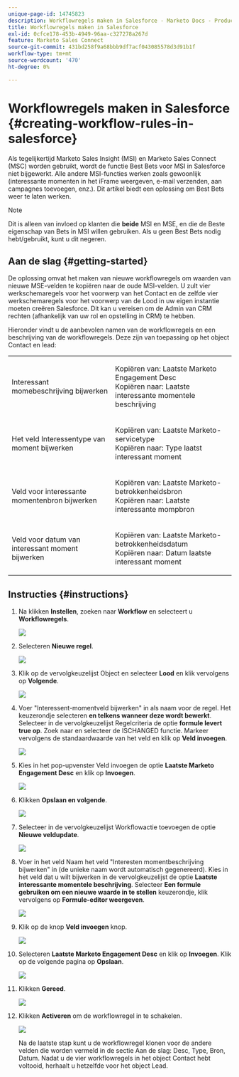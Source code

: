 ```yaml
---
unique-page-id: 14745823
description: Workflowregels maken in Salesforce - Marketo Docs - Productdocumentatie
title: Workflowregels maken in Salesforce
exl-id: 0cfce178-453b-4949-96aa-c327278a267d
feature: Marketo Sales Connect
source-git-commit: 431bd258f9a68bbb9df7acf043085578d3d91b1f
workflow-type: tm+mt
source-wordcount: '470'
ht-degree: 0%

---
```


# Workflowregels maken in Salesforce {#creating-workflow-rules-in-salesforce}

Als tegelijkertijd Marketo Sales Insight (MSI) en Marketo Sales Connect (MSC) worden gebruikt, wordt de functie Best Bets voor MSI in Salesforce niet bijgewerkt. Alle andere MSI-functies werken zoals gewoonlijk (interessante momenten in het iFrame weergeven, e-mail verzenden, aan campagnes toevoegen, enz.). Dit artikel biedt een oplossing om Best Bets weer te laten werken.

>[!NOTE]
>
>Dit is alleen van invloed op klanten die **beide** MSI en MSE, en die de Beste eigenschap van Bets in MSI willen gebruiken. Als u geen Best Bets nodig hebt/gebruikt, kunt u dit negeren.

## Aan de slag {#getting-started}

De oplossing omvat het maken van nieuwe workflowregels om waarden van nieuwe MSE-velden te kopiëren naar de oude MSI-velden. U zult vier werkschemaregels voor het voorwerp van het Contact en de zelfde vier werkschemaregels voor het voorwerp van de Lood in uw eigen instantie moeten creëren Salesforce. Dit kan u vereisen om de Admin van CRM rechten (afhankelijk van uw rol en opstelling in CRM) te hebben.

Hieronder vindt u de aanbevolen namen van de workflowregels en een beschrijving van de workflowregels. Deze zijn van toepassing op het object Contact en lead:

<table> 
 <colgroup> 
  <col> 
  <col> 
 </colgroup> 
 <tbody> 
  <tr> 
   <td>Interessant momebeschrijving bijwerken</td> 
   <td><p>Kopiëren van: Laatste Marketo Engagement Desc<br>Kopiëren naar: Laatste interessante momentele beschrijving</p></td> 
  </tr> 
  <tr> 
   <td>Het veld Interessentype van moment bijwerken</td> 
   <td><p>Kopiëren van: Laatste Marketo-servicetype<br>Kopiëren naar: Type laatst interessant moment</p></td> 
  </tr> 
  <tr> 
   <td>Veld voor interessante momentenbron bijwerken</td> 
   <td><p>Kopiëren van: Laatste Marketo-betrokkenheidsbron<br>Kopiëren naar: Laatste interessante mompbron</p></td> 
  </tr> 
  <tr> 
   <td>Veld voor datum van interessant moment bijwerken</td> 
   <td><p>Kopiëren van: Laatste Marketo-betrokkenheidsdatum<br>Kopiëren naar: Datum laatste interessant moment</p></td> 
  </tr> 
 </tbody> 
</table>

## Instructies {#instructions}

1. Na klikken **Instellen**, zoeken naar **Workflow** en selecteert u **Workflowregels**.

   ![](assets/one-1.png)

1. Selecteren **Nieuwe regel**.

   ![](assets/two-1.png)

1. Klik op de vervolgkeuzelijst Object en selecteer **Lood** en klik vervolgens op **Volgende**.

   ![](assets/three-1.png)

1. Voer &quot;Interessent-momentveld bijwerken&quot; in als naam voor de regel. Het keuzerondje selecteren **en telkens wanneer deze wordt bewerkt**. Selecteer in de vervolgkeuzelijst Regelcriteria de optie **formule levert true op**. Zoek naar en selecteer de ISCHANGED functie. Markeer vervolgens de standaardwaarde van het veld en klik op **Veld invoegen**.

   ![](assets/four-1.png)

1. Kies in het pop-upvenster Veld invoegen de optie **Laatste Marketo Engagement Desc** en klik op **Invoegen**.

   ![](assets/five-1.png)

1. Klikken **Opslaan en volgende**.

   ![](assets/6.png)

1. Selecteer in de vervolgkeuzelijst Workflowactie toevoegen de optie **Nieuwe veldupdate**.

   ![](assets/seven.png)

1. Voer in het veld Naam het veld &quot;Interesten momentbeschrijving bijwerken&quot; in (de unieke naam wordt automatisch gegenereerd). Kies in het veld dat u wilt bijwerken in de vervolgkeuzelijst de optie **Laatste interessante momentele beschrijving**. Selecteer **Een formule gebruiken om een nieuwe waarde in te stellen** keuzerondje, klik vervolgens op **Formule-editor weergeven**.

   ![](assets/eight.png)

1. Klik op de knop **Veld invoegen** knop.

   ![](assets/9a.png)

1. Selecteren **Laatste Marketo Engagement Desc** en klik op **Invoegen**. Klik op de volgende pagina op **Opslaan**.

   ![](assets/nine.png)

1. Klikken **Gereed**.

   ![](assets/twelve.png)

1. Klikken **Activeren** om de workflowregel in te schakelen.

   ![](assets/thirteen.png)

   Na de laatste stap kunt u de workflowregel klonen voor de andere velden die worden vermeld in de sectie Aan de slag: Desc, Type, Bron, Datum. Nadat u de vier workflowregels in het object Contact hebt voltooid, herhaalt u hetzelfde voor het object Lead.
